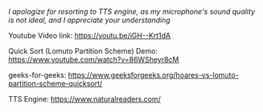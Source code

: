 *I apologize for resorting to TTS engine, as my microphone's sound quality is not ideal, and I appreciate your understanding*

Youtube Video link: https://youtu.be/iGH--Krt1dA

Quick Sort (Lomuto Partition Scheme) Demo: https://www.youtube.com/watch?v=86WSheyr8cM

geeks-for-geeks: https://www.geeksforgeeks.org/hoares-vs-lomuto-partition-scheme-quicksort/

TTS Engine: https://www.naturalreaders.com/
